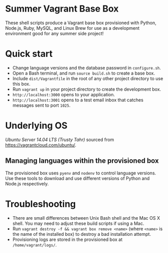Summer Vagrant Base Box
===========================

These shell scripts produce a Vagrant base box provisioned with Python, Node.js, Ruby, MySQL, and
Linux Brew for use as a development environment good for any summer side project!

# Quick start

* Change language versions and the database password in `configure.sh`.
* Open a Bash terminal, and run `source build.sh` to create a base box.
* Include `dist/Vagrantfile` in the root of any other project directory to use this box.
* Run `vagrant up` in your project directory to create the development box.
* `http://localhost:3000` opens to your application.
* `http://localhost:3001` opens to a test email inbox that catches messages sent to port `1025`.

# Underlying OS

*Ubuntu Server 14.04 LTS (Trusty Tahr)* sourced from https://vagrantcloud.com/ubuntu/.

## Managing languages within the provisioned box

The provisioned box uses `pyenv` and `nodenv` to control language versions. Use these tools to
download and use different versions of Python and Node.js respectively.

# Troubleshooting

* There are small differences between Unix Bash shell and the Mac OS X shell. You may need to
  adjust these build scripts if using a Mac.
* Run `vagrant destroy -f && vagrant box remove <name>` (where `<name>` is the name of the
  installed box) to destroy a bad installation attempt.
* Provisioning logs are stored in the provisioned box at `/home/vagrant/logs/`.

